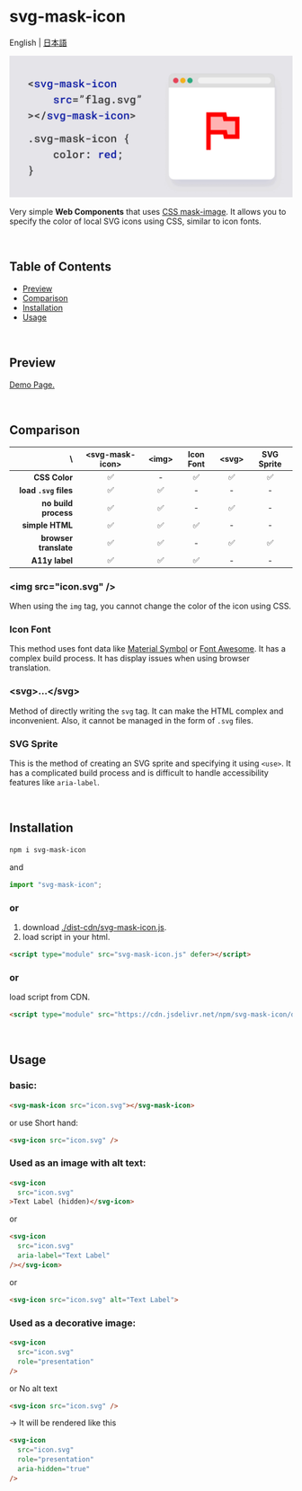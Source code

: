 # svg-mask-icon

English | [日本語](README.ja.md)

![Cover](./public/cover.gif)

Very simple **Web Components** that uses [CSS mask-image](https://developer.mozilla.org/docs/Web/CSS/mask-image). It allows you to specify the color of local SVG icons using CSS, similar to icon fonts.

<br />

## Table of Contents
- [Preview](#preview)
- [Comparison](#comparison)
- [Installation](#installation)
- [Usage](#usage)

<br />

## Preview
[Demo Page.](https://psephopaiktes.github.io/svg-mask-icon/)

<br />

## Comparison

 \ | &lt;svg-mask-icon&gt; | &lt;img&gt; | Icon Font | &lt;svg&gt; | SVG Sprite 
--:|:--:|:--:|:--:|:--:|:--:
 **CSS Color**         | ✅ | - | ✅ | ✅ | ✅ 
 **load `.svg` files** | ✅ | ✅ | - | - | -
 **no build process**  | ✅ | ✅ | - | ✅ | -
 **simple HTML**       | ✅ | ✅ | ✅ | - | -
 **browser translate** | ✅ | ✅ | - | ✅ | ✅
 **A11y label**        | ✅ | ✅ | ✅ | - | -

### &lt;img src="icon.svg" /&gt;
When using the `img` tag, you cannot change the color of the icon using CSS.

### Icon Font
This method uses font data like [Material Symbol](https://fonts.google.com/icons) or [Font Awesome](https://fontawesome.com/). It has a complex build process. It has display issues when using browser translation.

### &lt;svg&gt;...&lt;/svg&gt;
Method of directly writing the `svg` tag. It can make the HTML complex and inconvenient. Also, it cannot be managed in the form of `.svg` files.

### SVG Sprite
This is the method of creating an SVG sprite and specifying it using `<use>`. It has a complicated build process and is difficult to handle accessibility features like `aria-label`.

<br />

## Installation
```bash
npm i svg-mask-icon
```
and
```js
import "svg-mask-icon";
```

### or
1. download [./dist-cdn/svg-mask-icon.js](./dist-cdn/svg-mask-icon.js).
2. load script in your html.
```html
<script type="module" src="svg-mask-icon.js" defer></script>
```

### or
load script from CDN.
```html
<script type="module" src="https://cdn.jsdelivr.net/npm/svg-mask-icon/dist-cdn/svg-mask-icon.min.js"></script>
```

<br />

## Usage

### basic:
```html
<svg-mask-icon src="icon.svg"></svg-mask-icon>
```
or use Short hand:
```html
<svg-icon src="icon.svg" />
```


### Used as an image with alt text:
```html
<svg-icon
  src="icon.svg"
>Text Label (hidden)</svg-icon>
```
or
```html
<svg-icon
  src="icon.svg"
  aria-label="Text Label"
/></svg-icon>
```
or
```html
<svg-icon src="icon.svg" alt="Text Label">
```

### Used as a decorative image:
```html
<svg-icon
  src="icon.svg"
  role="presentation"
/>
```
or No alt text
```html
<svg-icon src="icon.svg" />
```

→ It will be rendered like this
```html
<svg-icon
  src="icon.svg"
  role="presentation"
  aria-hidden="true"
/>
```

